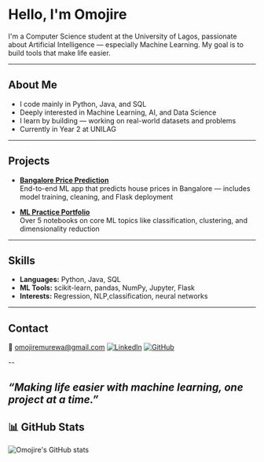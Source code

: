 # Hello, I'm Omojire

I'm a Computer Science student at the University of Lagos, passionate about Artificial Intelligence — especially Machine Learning. My goal is to build tools that make life easier.

---

## About Me

- I code mainly in Python, Java, and SQL
- Deeply interested in Machine Learning, AI, and Data Science
- I learn by building — working on real-world datasets and problems
- Currently in Year 2 at UNILAG

---

## Projects

- **[Bangalore Price Prediction](https://github.com/ojayballer/bangalore-home-price-prediction)**  
  End-to-end ML app that predicts house prices in Bangalore — includes model training, cleaning, and Flask deployment

- **[ML Practice Portfolio](https://github.com/ojayballer/machine-learning-portfolio)**  
  Over 5 notebooks on core ML topics like classification, clustering, and dimensionality reduction

---

## Skills

- **Languages:** Python, Java, SQL  
- **ML Tools:** scikit-learn, pandas, NumPy, Jupyter, Flask  
- **Interests:** Regression, NLP,classification, neural networks

---

## Contact

📧 omojiremurewa@gmail.com
[![LinkedIn](https://img.shields.io/badge/LinkedIn-blue?logo=linkedin&logoColor=white)](https://www.linkedin.com/in/omojire-kuseju-159159357/)
[![GitHub](https://img.shields.io/badge/GitHub-black?logo=github&logoColor=white)](https://github.com/ojayballer)


--

*“Making life easier with machine learning, one project at a time.”*
---

## 📊 GitHub Stats

![Omojire's GitHub stats](https://github-readme-stats.vercel.app/api?username=ojayballer&show_icons=true&theme=default)

